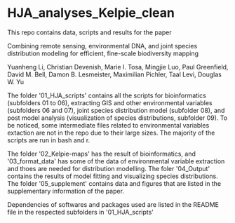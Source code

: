 # HJA_analyses_Kelpie_clean
This repo contains data, scripts and results for the paper 

Combining remote sensing, environmental DNA, and joint species distribution modeling for efficient, fine-scale biodiversity mapping

Yuanheng Li, Christian Devenish, Marie I. Tosa, Mingjie Luo, Paul Greenfield, David M. Bell, Damon B. Lesmeister, Maximilian Pichler, Taal Levi, Douglas W. Yu

The folder '01_HJA_scripts' contains all the scripts for bioinformatics (subfolders 01 to 06), extracting GIS and other environmental variables (subfolders 06 and 07), joint species distribution model (subfolder 08), and post model analysis (visualization of species distributions, subfolder 09). To be noticed, some intermediate files related to environmental variables extaction are not in the repo due to their large sizes. The majority of the scripts are run in bash and r.

The folder '02_Kelpie-maps' has the result of bioinformatics, and '03_format_data' has some of the data of environmental variable extraction and thoes are needed for distribution modelling. The foler '04_Output' contains the results of model fitting and visualizing species distributions. The folder '05_supplement' contains data and figures that are listed in the supplementary information of the paper.

Dependencies of softwares and packages used are listed in the README file in the respected subfolders in '01_HJA_scripts'
